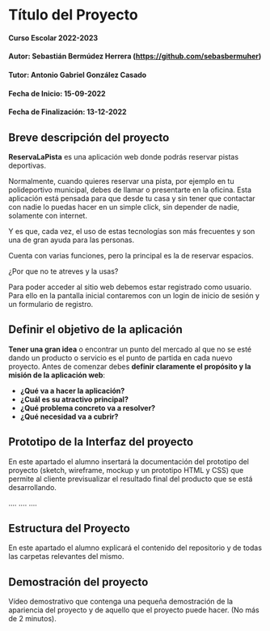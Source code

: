 # Título del Proyecto

#### Curso Escolar 2022-2023
#### Autor: Sebastián Bermúdez Herrera (https://github.com/sebasbermuher)
#### Tutor: Antonio Gabriel González Casado
#### Fecha de Inicio: 15-09-2022
#### Fecha de Finalización: 13-12-2022

## Breve descripción del proyecto

**ReservaLaPista** es una aplicación web donde podrás reservar pistas deportivas.

Normalmente, cuando quieres reservar una pista, por ejemplo en tu polideportivo municipal, debes de llamar o presentarte en la oficina. Esta aplicación está pensada para que desde tu casa y sin tener que contactar con nadie lo puedas hacer en un simple click, sin depender de nadie, solamente con internet.

Y es que, cada vez, el uso de estas tecnologías son más frecuentes y son una de gran ayuda para las personas.

Cuenta con varias funciones, pero la principal es la de reservar espacios.

¿Por que no te atreves y la usas?

Para poder acceder al sitio web debemos estar registrado como usuario. Para ello en la pantalla inicial contaremos con un login de inicio de sesión y un formulario de registro. 

## Definir el objetivo de la aplicación
**Tener una gran idea** o encontrar un punto del mercado al que no se esté dando un producto o servicio es el punto de partida en cada nuevo proyecto. Antes de comenzar debes **definir claramente el propósito y la misión de la aplicación web**:

- **¿Qué va a hacer la aplicación?**
- **¿Cuál es su atractivo principal?** 
- **¿Qué problema concreto va a resolver?** 
- **¿Qué necesidad va a cubrir?**

## Prototipo de la Interfaz del proyecto

En este apartado el alumno insertará la documentación del prototipo del proyecto (sketch, wireframe, mockup y un prototipo HTML y CSS)  que permite al cliente previsualizar el resultado final del producto que se está desarrollando.

....
....
....

## Estructura del Proyecto

En este apartado el alumno explicará el contenido del repositorio y de todas las carpetas relevantes del mismo.

## Demostración del proyecto

Vídeo demostrativo que contenga una pequeña demostración de la apariencia del proyecto y de aquello que el proyecto puede hacer. (No más de 2 minutos).
